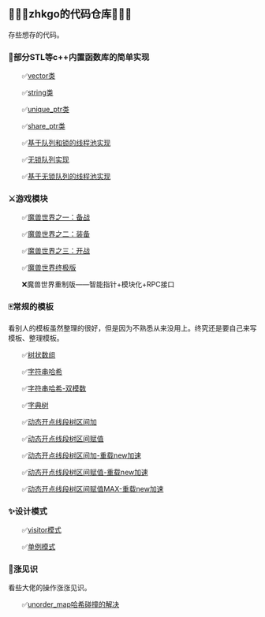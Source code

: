 ## 🚀🚀🚀zhkgo的代码仓库🚀🚀🚀

存些想存的代码。

### 🔨部分STL等c++内置函数库的简单实现

&nbsp; &nbsp; &nbsp;&nbsp; ✅[vector类](./inner_cpp/vector/vector.cpp)

&nbsp; &nbsp; &nbsp;&nbsp; ✅[string类](./inner_cpp/string/string.cpp)

&nbsp; &nbsp; &nbsp;&nbsp; ✅[unique_ptr类](./inner_cpp/smart_ptr/unique_ptr.h)

&nbsp; &nbsp; &nbsp;&nbsp; ✅[share_ptr类](./inner_cpp/smart_ptr/share_ptr.h)

&nbsp; &nbsp; &nbsp;&nbsp; ✅[基于队列和锁的线程池实现](./inner_cpp/threadpool/threadpool.h)

&nbsp; &nbsp; &nbsp;&nbsp; ✅[无锁队列实现](./inner_cpp/lockfree_queue/lckfree_queue.h)

&nbsp; &nbsp; &nbsp;&nbsp; ✅[基于无锁队列的线程池实现](./inner_cpp/lockfree_queue/threadpool.h)

### ⚔游戏模块

&nbsp; &nbsp; &nbsp;&nbsp; ✅[魔兽世界之一：备战](./gameMoudle/World_of_Warcraft_1)

&nbsp; &nbsp; &nbsp;&nbsp; ✅[魔兽世界之二：装备](./gameMoudle/World_of_Warcraft_2) 

&nbsp; &nbsp; &nbsp;&nbsp; ✅[魔兽世界之三：开战](./gameMoudle/World_of_Warcraft_3) 

&nbsp; &nbsp; &nbsp;&nbsp; ✅[魔兽世界终极版](./gameMoudle/World_of_Warcraft_4) 

&nbsp; &nbsp; &nbsp;&nbsp; ❌魔兽世界重制版——智能指针+模块化+RPC接口

### 🀄常规的模板

看别人的模板虽然整理的很好，但是因为不熟悉从来没用上。终究还是要自己来写模板、整理模板。

&nbsp; &nbsp; &nbsp;&nbsp; ✅[树状数组](./template_codes/BIT/BIT.cpp)

&nbsp; &nbsp; &nbsp;&nbsp; ✅[字符串哈希](./template_codes/stringHash/stringHash.cpp)

&nbsp; &nbsp; &nbsp;&nbsp; ✅[字符串哈希-双模数](./template_codes/stringHash/stringDoubleHash.cpp)

&nbsp; &nbsp; &nbsp;&nbsp; ✅[字典树](./template_codes/Trie/Trie.cpp)


&nbsp; &nbsp; &nbsp;&nbsp; ✅[动态开点线段树区间加](./template_codes/segmentTree/segmentTree_add.h)

&nbsp; &nbsp; &nbsp;&nbsp; ✅[动态开点线段树区间赋值](./template_codes/segmentTree/segmentTree_update.h)

&nbsp; &nbsp; &nbsp;&nbsp; ✅[动态开点线段树区间加-重载new加速](./template_codes/segmentTree/segmentTree_add_fast.h)

&nbsp; &nbsp; &nbsp;&nbsp; ✅[动态开点线段树区间赋值-重载new加速](./template_codes/segmentTree/segmentTree_update_fast.h)

&nbsp; &nbsp; &nbsp;&nbsp; ✅[动态开点线段树区间赋值MAX-重载new加速](./template_codes/segmentTree/segmentTree_update_max_fast.h)

### ✨设计模式

&nbsp; &nbsp; &nbsp;&nbsp; ✅[visitor模式](./design_mode/visitor/)

&nbsp; &nbsp; &nbsp;&nbsp; ✅[单例模式](./design_mode/singleInstance/)

### 🎲涨见识

看些大佬的操作涨涨见识。

&nbsp; &nbsp; &nbsp;&nbsp; ✅[unorder_map哈希碰撞的解决](./extend_codes/hashHitOfUMP.cpp)

